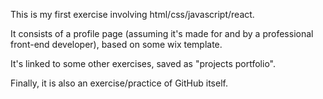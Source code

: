 This is my first exercise involving html/css/javascript/react.

It consists of a profile page (assuming it's made for and by a professional front-end developer), based on some wix template.

It's linked to some other exercises, saved as "projects portfolio".

Finally, it is also an exercise/practice of GitHub itself.

